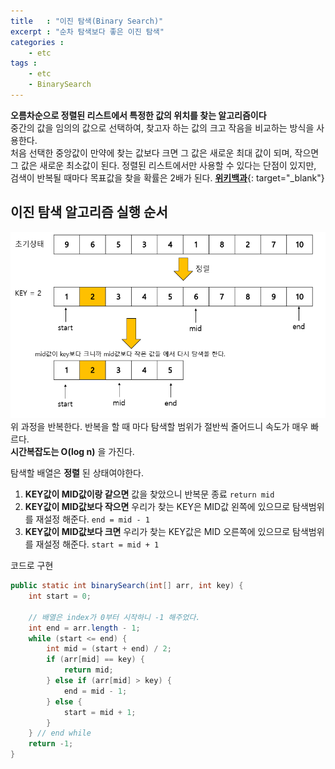 ```yaml
---
title   : "이진 탐색(Binary Search)"
excerpt : "순차 탐색보다 좋은 이진 탐색"
categories : 
    - etc
tags : 
    - etc
    - BinarySearch
---
```


__오름차순으로 정렬된 리스트에서 특정한 값의 위치를 찾는 알고리즘이다__  
중간의 값을 임의의 값으로 선택하여, 찾고자 하는 값의 크고 작음을 비교하는 방식을 사용한다.  
처음 선택한 중앙값이 만약에 찾는 값보다 크면 그 값은 새로운 최대 값이 되며, 작으면 그 값은 새로운 최소값이 된다. 정렬된 리스트에서만 사용할 수 있다는 단점이 있지만, 검색이 반복될 때마다 목표값을 찾을 확률은 2배가 된다. 
[__위키백과__](https://ko.wikipedia.org/wiki/%EC%9D%B4%EC%A7%84_%EA%B2%80%EC%83%89_%EC%95%8C%EA%B3%A0%EB%A6%AC%EC%A6%98){: target="_blank"}  

## 이진 탐색 알고리즘 실행 순서
![이진탐색](/assets/img/algorithm/bs.PNG) 
위 과정을 반복한다. 반복을 할 때 마다 탐색할 범위가 절반씩 줄어드니 속도가 매우 빠르다.   
__시간복잡도는 O(log n)__ 을 가진다.  

탐색할 배열은 __정렬__ 된 상태여야한다.  
1. __KEY값이 MID값이랑 같으면__ 값을 찾았으니 반복문 종료 `return mid`
2. __KEY값이 MID값보다 작으면__ 우리가 찾는 KEY은 MID값 왼쪽에 있으므로 탐색범위를 재설정 해준다.   `end = mid - 1`
3. __KEY값이 MID값보다 크면__ 우리가 찾는 KEY값은 MID 오른쪽에 있으므로 탐색범위를 재설정 해준다. `start = mid + 1`

코드로 구현
```java
public static int binarySearch(int[] arr, int key) {
    int start = 0; 

    // 배열은 index가 0부터 시작하니 -1 해주었다.
    int end = arr.length - 1;
    while (start <= end) {
        int mid = (start + end) / 2;
        if (arr[mid] == key) {
            return mid;
        } else if (arr[mid] > key) {
            end = mid - 1;
        } else {
            start = mid + 1;
        }
    } // end while
    return -1;
}
```
